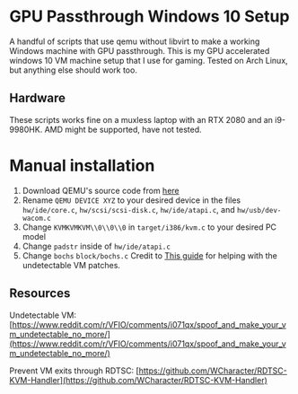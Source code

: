 # GPU Passthrough Windows 10 Setup
A handful of scripts that use qemu without libvirt to make a working Windows machine with GPU passthrough.
This is my GPU accelerated windows 10 VM machine setup that I use for gaming.
Tested on Arch Linux, but anything else should work too.
## Hardware
These scripts works fine on a muxless laptop with an RTX 2080 and an i9-9980HK.
AMD might be supported, have not tested.
# Manual installation
1. Download QEMU's source code from [here](https://github.com/qemu/qemu)
2. Rename `QEMU DEVICE XYZ` to your desired device in the files `hw/ide/core.c`, `hw/scsi/scsi-disk.c`, `hw/ide/atapi.c`, and `hw/usb/dev-wacom.c`
3. Change `KVMKVMKVM\\0\\0\\0` in `target/i386/kvm.c` to your desired PC model
4. Change `padstr` inside of `hw/ide/atapi.c`
5. Change `bochs` `block/bochs.c`
Credit to [This guide](https://www.reddit.com/r/VFIO/comments/i071qx/spoof_and_make_your_vm_undetectable_no_more/) for helping with the undetectable VM patches.
## Resources
Undetectable VM: [https://www.reddit.com/r/VFIO/comments/i071qx/spoof_and_make_your_vm_undetectable_no_more/](https://www.reddit.com/r/VFIO/comments/i071qx/spoof_and_make_your_vm_undetectable_no_more/)

Prevent VM exits through RDTSC: [https://github.com/WCharacter/RDTSC-KVM-Handler](https://github.com/WCharacter/RDTSC-KVM-Handler)
